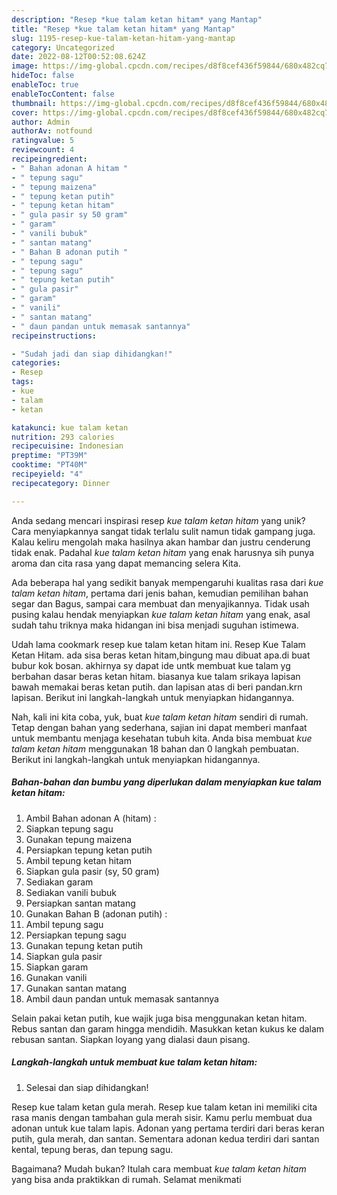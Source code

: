 ```yaml
---
description: "Resep *kue talam ketan hitam* yang Mantap"
title: "Resep *kue talam ketan hitam* yang Mantap"
slug: 1195-resep-kue-talam-ketan-hitam-yang-mantap
category: Uncategorized
date: 2022-08-12T00:52:08.624Z
image: https://img-global.cpcdn.com/recipes/d8f8cef436f59844/680x482cq70/kue-talam-ketan-hitam-foto-resep-utama.jpg
hideToc: false
enableToc: true
enableTocContent: false
thumbnail: https://img-global.cpcdn.com/recipes/d8f8cef436f59844/680x482cq70/kue-talam-ketan-hitam-foto-resep-utama.jpg
cover: https://img-global.cpcdn.com/recipes/d8f8cef436f59844/680x482cq70/kue-talam-ketan-hitam-foto-resep-utama.jpg
author: Admin
authorAv: notfound
ratingvalue: 5
reviewcount: 4
recipeingredient:
- " Bahan adonan A hitam "
- " tepung sagu"
- " tepung maizena"
- " tepung ketan putih"
- " tepung ketan hitam"
- " gula pasir sy 50 gram"
- " garam"
- " vanili bubuk"
- " santan matang"
- " Bahan B adonan putih "
- " tepung sagu"
- " tepung sagu"
- " tepung ketan putih"
- " gula pasir"
- " garam"
- " vanili"
- " santan matang"
- " daun pandan untuk memasak santannya"
recipeinstructions:

- "Sudah jadi dan siap dihidangkan!"
categories:
- Resep
tags:
- kue
- talam
- ketan

katakunci: kue talam ketan 
nutrition: 293 calories
recipecuisine: Indonesian
preptime: "PT39M"
cooktime: "PT40M"
recipeyield: "4"
recipecategory: Dinner

---
```





Anda sedang mencari inspirasi resep *kue talam ketan hitam* yang unik? Cara menyiapkannya sangat tidak terlalu sulit namun tidak gampang juga. Kalau keliru mengolah maka hasilnya akan hambar dan justru cenderung tidak enak. Padahal *kue talam ketan hitam* yang enak harusnya sih punya aroma dan cita rasa yang dapat memancing selera Kita.





Ada beberapa hal yang sedikit banyak mempengaruhi kualitas rasa dari *kue talam ketan hitam*, pertama dari jenis bahan, kemudian pemilihan bahan segar dan Bagus, sampai cara membuat dan menyajikannya. Tidak usah pusing kalau hendak menyiapkan *kue talam ketan hitam* yang enak,      asal sudah tahu triknya maka hidangan ini bisa menjadi suguhan istimewa.














Udah lama cookmark resep kue talam ketan hitam ini. Resep Kue Talam Ketan Hitam. ada sisa beras ketan hitam,bingung mau dibuat apa.di buat bubur kok bosan. akhirnya sy dapat ide untk membuat kue talam yg berbahan dasar beras ketan hitam. biasanya kue talam srikaya lapisan bawah memakai beras ketan putih. dan lapisan atas di beri pandan.krn lapisan. Berikut ini langkah-langkah untuk menyiapkan hidangannya.






Nah, kali ini kita coba, yuk, buat *kue talam ketan hitam* sendiri di rumah. Tetap dengan bahan yang sederhana, sajian ini dapat memberi manfaat untuk membantu menjaga kesehatan tubuh kita. Anda bisa membuat *kue talam ketan hitam* menggunakan 18 bahan dan 0 langkah pembuatan. Berikut ini langkah-langkah untuk menyiapkan hidangannya.

<!--inarticleads1-->

##### Bahan-bahan dan bumbu yang diperlukan dalam menyiapkan *kue talam ketan hitam*:

1. Ambil  Bahan adonan A (hitam) :
1. Siapkan  tepung sagu
1. Gunakan  tepung maizena
1. Persiapkan  tepung ketan putih
1. Ambil  tepung ketan hitam
1. Siapkan  gula pasir (sy, 50 gram)
1. Sediakan  garam
1. Sediakan  vanili bubuk
1. Persiapkan  santan matang
1. Gunakan  Bahan B (adonan putih) :
1. Ambil  tepung sagu
1. Persiapkan  tepung sagu
1. Gunakan  tepung ketan putih
1. Siapkan  gula pasir
1. Siapkan  garam
1. Gunakan  vanili
1. Gunakan  santan matang
1. Ambil  daun pandan untuk memasak santannya


Selain pakai ketan putih, kue wajik juga bisa menggunakan ketan hitam. Rebus santan dan garam hingga mendidih. Masukkan ketan kukus ke dalam rebusan santan. Siapkan loyang yang dialasi daun pisang. 

<!--inarticleads2-->

##### Langkah-langkah untuk membuat *kue talam ketan hitam*:


1. Selesai dan siap dihidangkan!

Resep kue talam ketan gula merah. Resep kue talam ketan ini memiliki cita rasa manis dengan tambahan gula merah sisir. Kamu perlu membuat dua adonan untuk kue talam lapis. Adonan yang pertama terdiri dari beras keran putih, gula merah, dan santan. Sementara adonan kedua terdiri dari santan kental, tepung beras, dan tepung sagu. 

Bagaimana? Mudah bukan? Itulah cara membuat *kue talam ketan hitam* yang bisa anda praktikkan di rumah. Selamat menikmati
